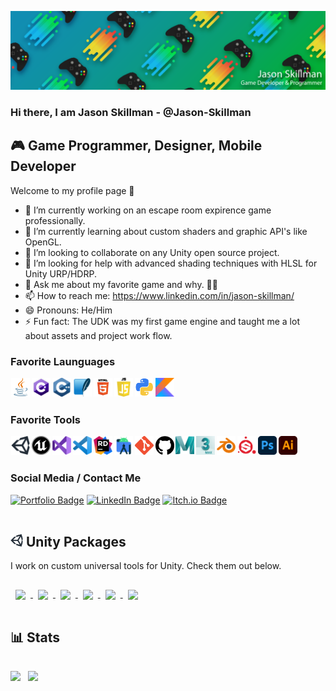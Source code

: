 [![jason_skillman_banner](assets/controller_banner_wide.png)](https://jasonskillman.wixsite.com/website)

### Hi there, I am Jason Skillman - @Jason-Skillman
## 🎮 Game Programmer, Designer, Mobile Developer

Welcome to my profile page 👏

- 🔭 I’m currently working on an escape room expirence game professionally.
- 🌱 I’m currently learning about custom shaders and graphic API's like OpenGL.
- 👯 I’m looking to collaborate on any Unity open source project.
- 🤔 I’m looking for help with advanced shading techniques with HLSL for Unity URP/HDRP.
- 💬 Ask me about my favorite game and why. 🌌🚀
- 📫 How to reach me: https://www.linkedin.com/in/jason-skillman/
- 😄 Pronouns: He/Him
- ⚡ Fun fact: The UDK was my first game engine and taught me a lot about assets and project work flow.

### Favorite Launguages
<img align="left" style="margin:0rem .09rem" alt="Java" title="Java" width="30px" src="assets/launguages/java.png"/>
<img align="left" style="margin:0rem .09rem" alt="C#" title="C#" width="30px" src="assets/launguages/c_sharp.png"/>
<img align="left" style="margin:0rem .09rem" alt="C++" title="C++" width="30px" src="assets/launguages/c_plus_plus.png"/>
<img align="left" style="margin:0rem .09rem" alt="SQLite" title="SQLite" width="30px" src="assets/launguages/sqlite.png"/>
<img align="left" style="margin:0rem .09rem" alt="HTML5" title="HTML5" width="30px" src="assets/launguages/html5.png"/>
<img align="left" style="margin:0rem .09rem" alt="Javascript" title="Javascript" width="30px" src="assets/launguages/javascript.png" />
<img align="left" style="margin:0rem .09rem" alt="Python" title="Python" width="30px" src="assets/launguages/python.png"/>
<img align="left" style="margin:0rem .09rem" alt="Kotlin" title="Kotlin" width="30px" src="assets/launguages/kotlin.png"/>
<br><br>

### Favorite Tools
<img align="left" style="margin:0rem .09rem" alt="Unity" title="Unity" width="30px" src="assets/tools/unity.png"/>
<img align="left" style="margin:0rem .09rem" alt="Unreal" title="Unreal" width="30px" src="assets/tools/unreal.png"/>
<img align="left" style="margin:0rem .09rem" alt="Visual Studio" title="Visual Studio" width="30px" src="assets/tools/visual_studio.png"/>
<img align="left" style="margin:0rem .09rem" alt="Visual Studio Code" title="Visual Studio Code" width="30px" src="assets/tools/visual_studio_code.png"/>
<img align="left" style="margin:0rem .09rem" alt="Jetbrains Rider" title="Jetbrains Rider" width="30px" src="assets/tools/jetbrains_rider.png"/>
<img align="left" style="margin:0rem .09rem" alt="Android Studio" title="Android Studio" width="30px" src="assets/tools/android_studio.png"/>
<img align="left" style="margin:0rem .09rem" alt="Git" title="Git" width="30px" src="assets/tools/git.png"/>
<img align="left" style="margin:0rem .09rem" alt="GitHub" title="GitHub" width="30px" src="assets/tools/github.svg"/>
<img align="left" style="margin:0rem .09rem" alt="Maya" title="Maya" width="30px" src="assets/tools/maya.png"/>
<img align="left" style="margin:0rem .09rem" alt="3dsmax" title="3dsmax" width="30px" src="assets/tools/3dsmax.png"/>
<img align="left" style="margin:0rem .09rem" alt="Blender" title="Blender" width="30px" src="assets/tools/blender.png"/>
<img align="left" style="margin:0rem .09rem" alt="Substance Painter" title="Substance Painter" width="30px" src="assets/tools/substance_painter.png"/>
<img align="left" style="margin:0rem .09rem" alt="Photoshop" title="Photoshop" width="30px" src="assets/tools/photoshop.png"/>
<img align="left" style="margin:0rem .09rem" alt="Illustractor" title="Illustractor" width="30px" src="assets/tools/illustrator.png"/>
<br><br>

### Social Media / Contact Me
[![Portfolio Badge](https://img.shields.io/badge/Portfolio-Website-informational?style=flat&logo=hack-the-box&logoColor=white&color=00b327)](https://jasonskillman.wixsite.com/website)
[![LinkedIn Badge](https://img.shields.io/badge/LinkedIn-Profile-informational?style=flat&logo=linkedin&logoColor=white&color=0D76A8)](https://www.linkedin.com/in/jason-skillman/)
[![Itch.io Badge](https://img.shields.io/badge/Itch.io-Profile-informational?style=flat&logo=itch.io&logoColor=white&color=ff3366)](https://jason_skillman.itch.io/)
<br><br>

<!--
[<img aligh="left" alt="MyWebsite" width="26px" src="https://raw.githubusercontent.com/iconic/open-iconic/master/svg/globe.svg"/>][MyWebsite]
[<img aligh="left" alt="LinkedIn" width="26px" src="assets/linkedin.png"/>][LinkedIn]
[<img aligh="left" alt="Itch.io" width="26px" src="assets/itch.io.png"/>][Itch.io]
-->

## <img alt="Unity" title="Unity" width="20px" src="assets/tools/unity.png"/> Unity Packages
I work on custom universal tools for Unity. Check them out below.

<a href="https://github.com/Jason-Skillman/Scriptable-Events">
  <img align="center" style="margin:1rem 0.5rem" src="https://github-readme-stats.vercel.app/api/pin/?username=Jason-Skillman&repo=Scriptable-Events&theme=tokyonight" />
</a>

<a href="https://github.com/Jason-Skillman/Scene-Fader-Manager">
  <img align="center" style="margin:1rem 0.5rem" src="https://github-readme-stats.vercel.app/api/pin/?username=Jason-Skillman&repo=Scene-Fader-Manager&theme=tokyonight" />
</a>

<a href="https://github.com/Jason-Skillman/State-Machine-Callback">
  <img align="center" style="margin:1rem 0.5rem" src="https://github-readme-stats.vercel.app/api/pin/?username=Jason-Skillman&repo=State-Machine-Callback&theme=tokyonight" />
</a>

<a href="https://github.com/Jason-Skillman/Unity-Singleton">
  <img align="center" style="margin:1rem 0.5rem" src="https://github-readme-stats.vercel.app/api/pin/?username=Jason-Skillman&repo=Unity-Singleton&theme=tokyonight" />
</a>

<a href="https://github.com/Jason-Skillman/Audio-Manager">
  <img align="center" style="margin:1rem 0.5rem" src="https://github-readme-stats.vercel.app/api/pin/?username=Jason-Skillman&repo=Audio-Manager&theme=tokyonight" />
</a>

<a href="https://github.com/Jason-Skillman/Unity-Object-Pool">
  <img align="center" style="margin:1rem 0.5rem" src="https://github-readme-stats.vercel.app/api/pin/?username=Jason-Skillman&repo=Unity-Object-Pool&theme=tokyonight" />
</a>
<br>

## 📊 Stats
<img align="center" src="https://github-readme-stats.vercel.app/api?username=Jason-Skillman&&show_icons=true&theme=tokyonight">

<img align="center" style="margin:1rem 0.5rem" src="https://github-readme-stats.vercel.app/api/top-langs/?username=Jason-Skillman&layout=compact&hide=shaderlab&langs_count=7&theme=tokyonight" />
<!-- https://github.com/anuraghazra/github-readme-stats -->



<!-- Definitions -->
[MyWebsite]: https://jasonskillman.wixsite.com/website
[LinkedIn]: https://www.linkedin.com/in/jason-skillman/
[Itch.io]: https://jason_skillman.itch.io/
<!-- [GitLab]: https://gitlab.com/Jason-Skillman -->



<!-- Old themes
<img src="https://github-readme-stats.vercel.app/api?username=Jason-Skillman&&show_icons=true&title_color=ffffff&icon_color=bb2acf&text_color=daf7dc&bg_color=151515">
-->



<!--
**Jason-Skillman/Jason-Skillman** is a ✨ _special_ ✨ repository because its `README.md` (this file) appears on your GitHub profile.

Here are some ideas to get you started:

- 🔭 I’m currently working on ...
- 🌱 I’m currently learning ...
- 👯 I’m looking to collaborate on ...
- 🤔 I’m looking for help with ...
- 💬 Ask me about ...
- 📫 How to reach me: ...
- 😄 Pronouns: ...
- ⚡ Fun fact: ...
-->
